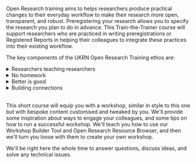 Open Research training aims to helps researchers produce practical changes to their everyday workflow to make their research more open, transparent, and robust.
Preregistering your research allows you to specify the research you plan to do in advance.
This Train-the-Trainer course will support researchers who are practiced in writing preregistrations or Registered Reports in helping their colleagues to integrate these practices into their existing workflow.

The key components of the UKRN Open Research Training ethos are:
<details>
  <summary>Researchers teaching researchers</summary>
  <ul>
    <li>
      Researchers know the ins and outs of how open research practices work in their field, and they can offer specific, practical guidance to colleagues.
    </li>
  </ul>
</details>
<details>
  <summary>No homework</summary>
  <ul>
    <li>
      Researchers are busy, so we aim to have the result of the training - a workshop to deliver or an adjusted workflow - in place by the end of the training.
    </li>
  </ul>
</details>
<details>
  <summary title="...and good is better!">Better is good</summary>
  <ul>
    <li>
      We want to encourage researchers to do a little more to make their research open, transparent, and robust; we're not trying to admonish researchers for falling short of perfect.
    </li>
  </ul>
</details>
<details>
  <summary>Building connections</summary>
  <ul>
    <li>
      We want to connect researchers keen on open research practices across disciplines and institutions.
    </li>
    <li>
      We want to connect researchers with existing support, especially library services, who can assist with many open research practices.
    </li>
  </ul>
</details>
<br/>

This short course will equip you with a workshop, similar in style to this one but with bespoke content customised and tweaked by you.
We'll provide some inspiration about ways to engage your colleagues, and some tips on how to run a successful workshop.
We'll teach you how to use our Workshop Builder Tool and Open Research Resource Browser, and then we'll turn you loose with them to create your own workshop.

We'll be right here the whole time to answer questions, discuss ideas, and solve any technical issues.
